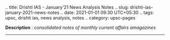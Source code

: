 .. title: Drishti IAS - January'21 News Analysis Notes
.. slug: drishti-ias-january-2021-news-notes
.. date: 2021-01-01 09:30 UTC+05:30
.. tags: upsc, drishti ias, news analysis, notes
.. category: upsc-pages

**Description** : *consolidated notes of monthly current affairs amagazines*

***
<!-- TEASER_END -->